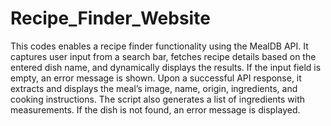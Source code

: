 # Recipe_Finder_Website
This codes enables a recipe finder functionality using the MealDB API. It captures user input from a search bar, fetches recipe details based on the entered dish name, and dynamically displays the results. If the input field is empty, an error message is shown. Upon a successful API response, it extracts and displays the meal’s image, name, origin, ingredients, and cooking instructions. The script also generates a list of ingredients with measurements. If the dish is not found, an error message is displayed.
